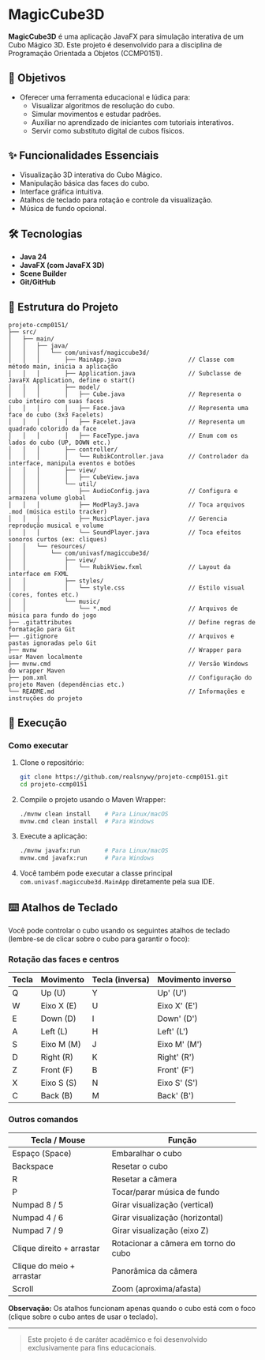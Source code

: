 # MagicCube3D

**MagicCube3D** é uma aplicação JavaFX para simulação interativa de um Cubo Mágico 3D. Este projeto é desenvolvido para a disciplina de Programação Orientada a Objetos (CCMP0151).

## 🎯 Objetivos

* Oferecer uma ferramenta educacional e lúdica para:
  * Visualizar algoritmos de resolução do cubo.
  * Simular movimentos e estudar padrões.
  * Auxiliar no aprendizado de iniciantes com tutoriais interativos.
  * Servir como substituto digital de cubos físicos.

## ✨ Funcionalidades Essenciais

* Visualização 3D interativa do Cubo Mágico.
* Manipulação básica das faces do cubo.
* Interface gráfica intuitiva.
* Atalhos de teclado para rotação e controle da visualização.
* Música de fundo opcional.

## 🛠️ Tecnologias

* **Java 24**
* **JavaFX (com JavaFX 3D)**
* **Scene Builder**
* **Git/GitHub**

## 📁 Estrutura do Projeto

```
projeto-ccmp0151/
├── src/
│   ├── main/
│   │   ├── java/
│   │   │   └── com/univasf/magiccube3d/
│   │   │       ├── MainApp.java                   // Classe com método main, inicia a aplicação
│   │   │       ├── Application.java               // Subclasse de JavaFX Application, define o start()
│   │   │       ├── model/
│   │   │       │   ├── Cube.java                  // Representa o cubo inteiro com suas faces
│   │   │       │   ├── Face.java                  // Representa uma face do cubo (3x3 Facelets)
│   │   │       │   ├── Facelet.java               // Representa um quadrado colorido da face
│   │   │       │   ├── FaceType.java              // Enum com os lados do cubo (UP, DOWN etc.)
│   │   │       ├── controller/
│   │   │       │   └── RubikController.java       // Controlador da interface, manipula eventos e botões
│   │   │       ├── view/
│   │   │       │   ├── CubeView.java              
│   │   │       └── util/
│   │   │           ├── AudioConfig.java           // Configura e armazena volume global
│   │   │           ├── ModPlay3.java              // Toca arquivos .mod (música estilo tracker)
│   │   │           ├── MusicPlayer.java           // Gerencia reprodução musical e volume
│   │   │           └── SoundPlayer.java           // Toca efeitos sonoros curtos (ex: cliques)
│   │   └── resources/
│   │       └── com/univasf/magiccube3d/
│   │           ├── view/
│   │           │   └── RubikView.fxml             // Layout da interface em FXML
│   │           ├── styles/
│   │           │   └── style.css                  // Estilo visual (cores, fontes etc.)
│   │           └── music/
│   │               └── *.mod                      // Arquivos de música para fundo do jogo
├── .gitattributes                                 // Define regras de formatação para Git
├── .gitignore                                     // Arquivos e pastas ignoradas pelo Git
├── mvnw                                           // Wrapper para usar Maven localmente
├── mvnw.cmd                                       // Versão Windows do wrapper Maven
├── pom.xml                                        // Configuração do projeto Maven (dependências etc.)
└── README.md                                      // Informações e instruções do projeto
```

## 🚀 Execução

### Como executar

1. Clone o repositório:

   ```bash
   git clone https://github.com/realsnywy/projeto-ccmp0151.git
   cd projeto-ccmp0151
   ```

2. Compile o projeto usando o Maven Wrapper:

   ```bash
   ./mvnw clean install    # Para Linux/macOS
   mvnw.cmd clean install  # Para Windows
   ```

3. Execute a aplicação:

   ```bash
   ./mvnw javafx:run       # Para Linux/macOS
   mvnw.cmd javafx:run     # Para Windows
   ```

4. Você também pode executar a classe principal `com.univasf.magiccube3d.MainApp` diretamente pela sua IDE.

## ⌨️ Atalhos de Teclado

Você pode controlar o cubo usando os seguintes atalhos de teclado (lembre-se de clicar sobre o cubo para garantir o foco):

### Rotação das faces e centros

| Tecla | Movimento         | Tecla (inversa) | Movimento inverso   |
|-------|-------------------|-----------------|---------------------|
| Q     | Up (U)            | Y               | Up' (U')            |
| W     | Eixo X (E)        | U               | Eixo X' (E')        |
| E     | Down (D)          | I               | Down' (D')          |
| A     | Left (L)          | H               | Left' (L')          |
| S     | Eixo M (M)        | J               | Eixo M' (M')        |
| D     | Right (R)         | K               | Right' (R')         |
| Z     | Front (F)         | B               | Front' (F')         |
| X     | Eixo S (S)        | N               | Eixo S' (S')        |
| C     | Back (B)          | M               | Back' (B')          |

### Outros comandos

| Tecla / Mouse               | Função                              |
|-----------------------------|-------------------------------------|
| Espaço (Space)              | Embaralhar o cubo                   |
| Backspace                   | Resetar o cubo                      |
| R                           | Resetar a câmera                    |
| P                           | Tocar/parar música de fundo         |
| Numpad 8 / 5                | Girar visualização (vertical)       |
| Numpad 4 / 6                | Girar visualização (horizontal)     |
| Numpad 7 / 9                | Girar visualização (eixo Z)         |
| Clique direito + arrastar   | Rotacionar a câmera em torno do cubo|
| Clique do meio + arrastar   | Panorâmica da câmera                |
| Scroll                      | Zoom (aproxima/afasta)              |

**Observação:** Os atalhos funcionam apenas quando o cubo está com o foco (clique sobre o cubo antes de usar o teclado).

---

> Este projeto é de caráter acadêmico e foi desenvolvido exclusivamente para fins educacionais.
